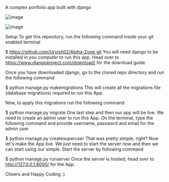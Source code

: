 A complex portfolio app built with django


![image](https://user-images.githubusercontent.com/73232841/231286946-721b7cbe-c354-4e1f-a338-1402b737f639.png)

![image](https://user-images.githubusercontent.com/73232841/231286979-cc9d26df-f64e-49bb-88ef-7ad69160f47e.png)


Setup
To get this repository, run the following command inside your git enabled terminal

$ https://github.com/Urvish02/Alpha-Zone.git
You will need django to be installed in you computer to run this app. Head over to https://www.djangoproject.com/download/ for the download guide

Once you have downloaded django, go to the cloned repo directory and run the following command

$ python manage.py makemigrations
This will create all the migrations file (database migrations) required to run this App.

Now, to apply this migrations run the following command

$ python manage.py migrate
One last step and then our app will be live. We need to create an admin user to run this App. On the terminal, type the following command and provide username, password and email for the admin user

$ python manage.py createsuperuser
That was pretty simple, right? Now let's make the App live. We just need to start the server now and then we can start using our simple. Start the server by following command

$ python manage.py runserver
Once the server is hosted, head over to http://127.0.0.1:8000/ for the App.

Cheers and Happy Coding :)
